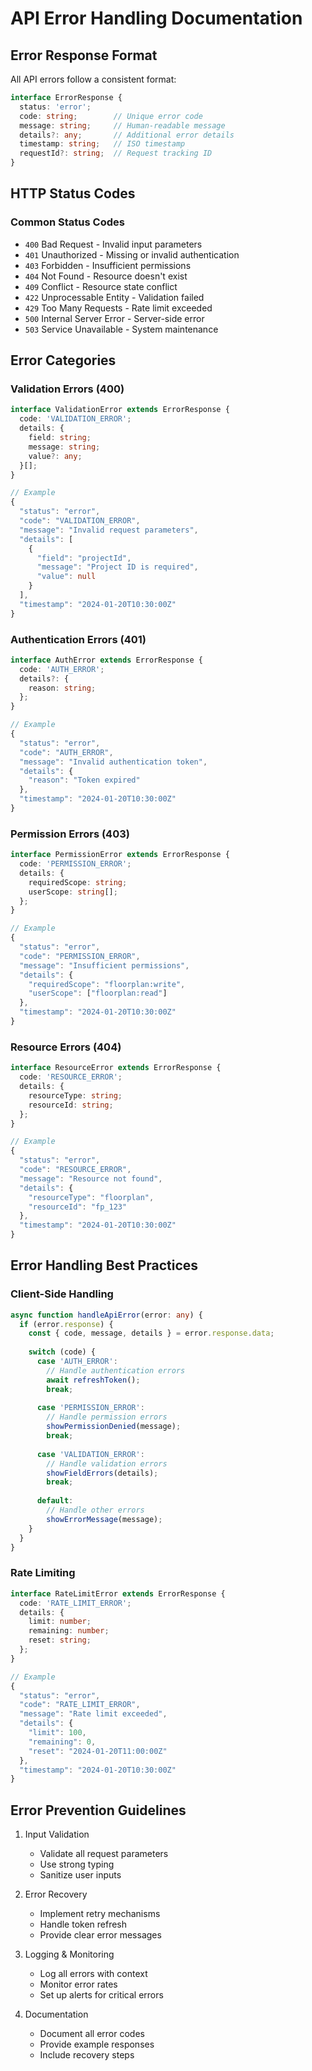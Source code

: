 # API Error Handling Documentation

## Error Response Format

All API errors follow a consistent format:

```typescript
interface ErrorResponse {
  status: 'error';
  code: string;        // Unique error code
  message: string;     // Human-readable message
  details?: any;       // Additional error details
  timestamp: string;   // ISO timestamp
  requestId?: string;  // Request tracking ID
}
```

## HTTP Status Codes

### Common Status Codes
- `400` Bad Request - Invalid input parameters
- `401` Unauthorized - Missing or invalid authentication
- `403` Forbidden - Insufficient permissions
- `404` Not Found - Resource doesn't exist
- `409` Conflict - Resource state conflict
- `422` Unprocessable Entity - Validation failed
- `429` Too Many Requests - Rate limit exceeded
- `500` Internal Server Error - Server-side error
- `503` Service Unavailable - System maintenance

## Error Categories

### Validation Errors (400)
```typescript
interface ValidationError extends ErrorResponse {
  code: 'VALIDATION_ERROR';
  details: {
    field: string;
    message: string;
    value?: any;
  }[];
}

// Example
{
  "status": "error",
  "code": "VALIDATION_ERROR",
  "message": "Invalid request parameters",
  "details": [
    {
      "field": "projectId",
      "message": "Project ID is required",
      "value": null
    }
  ],
  "timestamp": "2024-01-20T10:30:00Z"
}
```

### Authentication Errors (401)
```typescript
interface AuthError extends ErrorResponse {
  code: 'AUTH_ERROR';
  details?: {
    reason: string;
  };
}

// Example
{
  "status": "error",
  "code": "AUTH_ERROR",
  "message": "Invalid authentication token",
  "details": {
    "reason": "Token expired"
  },
  "timestamp": "2024-01-20T10:30:00Z"
}
```

### Permission Errors (403)
```typescript
interface PermissionError extends ErrorResponse {
  code: 'PERMISSION_ERROR';
  details: {
    requiredScope: string;
    userScope: string[];
  };
}

// Example
{
  "status": "error",
  "code": "PERMISSION_ERROR",
  "message": "Insufficient permissions",
  "details": {
    "requiredScope": "floorplan:write",
    "userScope": ["floorplan:read"]
  },
  "timestamp": "2024-01-20T10:30:00Z"
}
```

### Resource Errors (404)
```typescript
interface ResourceError extends ErrorResponse {
  code: 'RESOURCE_ERROR';
  details: {
    resourceType: string;
    resourceId: string;
  };
}

// Example
{
  "status": "error",
  "code": "RESOURCE_ERROR",
  "message": "Resource not found",
  "details": {
    "resourceType": "floorplan",
    "resourceId": "fp_123"
  },
  "timestamp": "2024-01-20T10:30:00Z"
}
```

## Error Handling Best Practices

### Client-Side Handling
```typescript
async function handleApiError(error: any) {
  if (error.response) {
    const { code, message, details } = error.response.data;
    
    switch (code) {
      case 'AUTH_ERROR':
        // Handle authentication errors
        await refreshToken();
        break;
        
      case 'PERMISSION_ERROR':
        // Handle permission errors
        showPermissionDenied(message);
        break;
        
      case 'VALIDATION_ERROR':
        // Handle validation errors
        showFieldErrors(details);
        break;
        
      default:
        // Handle other errors
        showErrorMessage(message);
    }
  }
}
```

### Rate Limiting
```typescript
interface RateLimitError extends ErrorResponse {
  code: 'RATE_LIMIT_ERROR';
  details: {
    limit: number;
    remaining: number;
    reset: string;
  };
}

// Example
{
  "status": "error",
  "code": "RATE_LIMIT_ERROR",
  "message": "Rate limit exceeded",
  "details": {
    "limit": 100,
    "remaining": 0,
    "reset": "2024-01-20T11:00:00Z"
  },
  "timestamp": "2024-01-20T10:30:00Z"
}
```

## Error Prevention Guidelines

1. Input Validation
   - Validate all request parameters
   - Use strong typing
   - Sanitize user inputs

2. Error Recovery
   - Implement retry mechanisms
   - Handle token refresh
   - Provide clear error messages

3. Logging & Monitoring
   - Log all errors with context
   - Monitor error rates
   - Set up alerts for critical errors

4. Documentation
   - Document all error codes
   - Provide example responses
   - Include recovery steps
